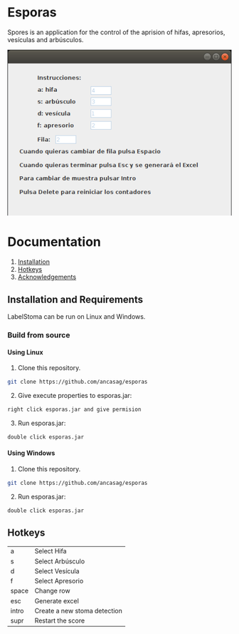# Esporas
Spores is an application for the control of the aprision of hifas, apresorios, vesículas and arbúsculos.

![AppEsporas](image/esporas.png)

# Documentation

1. [Installation](#installation-and-requirements)
2. [Hotkeys](#hotkeys)
4. [Acknowledgements](#Acknowledgements)


## Installation and Requirements

LabelStoma can be run on Linux and Windows. 


### Build from source
#### Using Linux

1. Clone this repository.
```bash
git clone https://github.com/ancasag/esporas
```
2. Give execute properties to esporas.jar:
```bash
right click esporas.jar and give permision
```
3. Run esporas.jar:
```bash
double click esporas.jar
```
#### Using Windows

1. Clone this repository.
```bash
git clone https://github.com/ancasag/esporas
```
2. Run esporas.jar:
```bash
double click esporas.jar
```

## Hotkeys
|          |                                |
|----------|--------------------------------|
| a        | Select Hifa                  |
| s        | Select  Arbúsculo         |
| d        | Select Vesícula                  |
| f        | Select Apresorio                |
| space | Change row            |
| esc     | Generate excel                 |
| intro   | Create a new stoma detection   |
| supr    | Restart the score |


